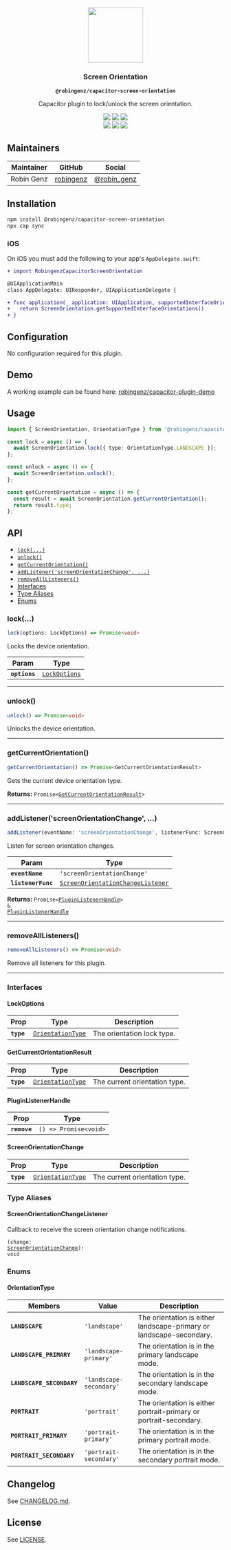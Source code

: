<p align="center"><br><img src="https://user-images.githubusercontent.com/236501/85893648-1c92e880-b7a8-11ea-926d-95355b8175c7.png" width="128" height="128" /></p>
<h3 align="center">Screen Orientation</h3>
<p align="center"><strong><code>@robingenz/capacitor-screen-orientation</code></strong></p>
<p align="center">
  Capacitor plugin to lock/unlock the screen orientation. 
</p>

<p align="center">
  <img src="https://img.shields.io/maintenance/yes/2022?style=flat-square" />
  <a href="https://github.com/robingenz/capacitor-screen-orientation/actions?query=workflow%3A%22CI%22"><img src="https://img.shields.io/github/workflow/status/robingenz/capacitor-screen-orientation/CI/main?style=flat-square" /></a>
  <a href="https://www.npmjs.com/package/@robingenz/capacitor-screen-orientation"><img src="https://img.shields.io/npm/l/@robingenz/capacitor-screen-orientation?style=flat-square" /></a>
<br>
  <a href="https://www.npmjs.com/package/@robingenz/capacitor-screen-orientation"><img src="https://img.shields.io/npm/dw/@robingenz/capacitor-screen-orientation?style=flat-square" /></a>
  <a href="https://www.npmjs.com/package/@robingenz/capacitor-screen-orientation"><img src="https://img.shields.io/npm/v/@robingenz/capacitor-screen-orientation?style=flat-square" /></a>
<!-- ALL-CONTRIBUTORS-BADGE:START - Do not remove or modify this section -->
<a href="#contributors-"><img src="https://img.shields.io/badge/all%20contributors-1-orange?style=flat-square" /></a>
<!-- ALL-CONTRIBUTORS-BADGE:END -->
</p>

## Maintainers

| Maintainer | GitHub                                    | Social                                        |
| ---------- | ----------------------------------------- | --------------------------------------------- |
| Robin Genz | [robingenz](https://github.com/robingenz) | [@robin_genz](https://twitter.com/robin_genz) |

## Installation

```bash
npm install @robingenz/capacitor-screen-orientation
npx cap sync
```

### iOS

On iOS you must add the following to your app's `AppDelegate.swift`:

```diff
+ import RobingenzCapacitorScreenOrientation

@UIApplicationMain
class AppDelegate: UIResponder, UIApplicationDelegate {

+ func application(_ application: UIApplication, supportedInterfaceOrientationsFor window: UIWindow?) -> UIInterfaceOrientationMask {
+   return ScreenOrientation.getSupportedInterfaceOrientations()
+ }
```

## Configuration

No configuration required for this plugin.

## Demo

A working example can be found here: [robingenz/capacitor-plugin-demo](https://github.com/robingenz/capacitor-plugin-demo)

## Usage

```typescript
import { ScreenOrientation, OrientationType } from '@robingenz/capacitor-screen-orientation';

const lock = async () => {
  await ScreenOrientation.lock({ type: OrientationType.LANDSCAPE });
};

const unlock = async () => {
  await ScreenOrientation.unlock();
};

const getCurrentOrientation = async () => {
  const result = await ScreenOrientation.getCurrentOrientation();
  return result.type;
};
```

## API

<docgen-index>

* [`lock(...)`](#lock)
* [`unlock()`](#unlock)
* [`getCurrentOrientation()`](#getcurrentorientation)
* [`addListener('screenOrientationChange', ...)`](#addlistenerscreenorientationchange-)
* [`removeAllListeners()`](#removealllisteners)
* [Interfaces](#interfaces)
* [Type Aliases](#type-aliases)
* [Enums](#enums)

</docgen-index>

<docgen-api>
<!--Update the source file JSDoc comments and rerun docgen to update the docs below-->

### lock(...)

```typescript
lock(options: LockOptions) => Promise<void>
```

Locks the device orientation.

| Param         | Type                                                |
| ------------- | --------------------------------------------------- |
| **`options`** | <code><a href="#lockoptions">LockOptions</a></code> |

--------------------


### unlock()

```typescript
unlock() => Promise<void>
```

Unlocks the device orientation.

--------------------


### getCurrentOrientation()

```typescript
getCurrentOrientation() => Promise<GetCurrentOrientationResult>
```

Gets the current device orientation type.

**Returns:** <code>Promise&lt;<a href="#getcurrentorientationresult">GetCurrentOrientationResult</a>&gt;</code>

--------------------


### addListener('screenOrientationChange', ...)

```typescript
addListener(eventName: 'screenOrientationChange', listenerFunc: ScreenOrientationChangeListener) => Promise<PluginListenerHandle> & PluginListenerHandle
```

Listen for screen orientation changes.

| Param              | Type                                                                                        |
| ------------------ | ------------------------------------------------------------------------------------------- |
| **`eventName`**    | <code>'screenOrientationChange'</code>                                                      |
| **`listenerFunc`** | <code><a href="#screenorientationchangelistener">ScreenOrientationChangeListener</a></code> |

**Returns:** <code>Promise&lt;<a href="#pluginlistenerhandle">PluginListenerHandle</a>&gt; & <a href="#pluginlistenerhandle">PluginListenerHandle</a></code>

--------------------


### removeAllListeners()

```typescript
removeAllListeners() => Promise<void>
```

Remove all listeners for this plugin.

--------------------


### Interfaces


#### LockOptions

| Prop       | Type                                                        | Description                |
| ---------- | ----------------------------------------------------------- | -------------------------- |
| **`type`** | <code><a href="#orientationtype">OrientationType</a></code> | The orientation lock type. |


#### GetCurrentOrientationResult

| Prop       | Type                                                        | Description                   |
| ---------- | ----------------------------------------------------------- | ----------------------------- |
| **`type`** | <code><a href="#orientationtype">OrientationType</a></code> | The current orientation type. |


#### PluginListenerHandle

| Prop         | Type                                      |
| ------------ | ----------------------------------------- |
| **`remove`** | <code>() =&gt; Promise&lt;void&gt;</code> |


#### ScreenOrientationChange

| Prop       | Type                                                        | Description                   |
| ---------- | ----------------------------------------------------------- | ----------------------------- |
| **`type`** | <code><a href="#orientationtype">OrientationType</a></code> | The current orientation type. |


### Type Aliases


#### ScreenOrientationChangeListener

Callback to receive the screen orientation change notifications.

<code>(change: <a href="#screenorientationchange">ScreenOrientationChange</a>): void</code>


### Enums


#### OrientationType

| Members                   | Value                              | Description                                                         |
| ------------------------- | ---------------------------------- | ------------------------------------------------------------------- |
| **`LANDSCAPE`**           | <code>'landscape'</code>           | The orientation is either landscape-primary or landscape-secondary. |
| **`LANDSCAPE_PRIMARY`**   | <code>'landscape-primary'</code>   | The orientation is in the primary landscape mode.                   |
| **`LANDSCAPE_SECONDARY`** | <code>'landscape-secondary'</code> | The orientation is in the secondary landscape mode.                 |
| **`PORTRAIT`**            | <code>'portrait'</code>            | The orientation is either portrait-primary or portrait-secondary.   |
| **`PORTRAIT_PRIMARY`**    | <code>'portrait-primary'</code>    | The orientation is in the primary portrait mode.                    |
| **`PORTRAIT_SECONDARY`**  | <code>'portrait-secondary'</code>  | The orientation is in the secondary portrait mode.                  |

</docgen-api>

## Changelog

See [CHANGELOG.md](https://github.com/robingenz/capacitor-screen-orientation/blob/master/CHANGELOG.md).

## License

See [LICENSE](https://github.com/robingenz/capacitor-screen-orientation/blob/master/LICENSE).
